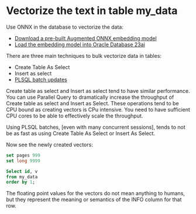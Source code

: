 # Vectorize the text in table my_data 

Use ONNX in the database to vectorize the data:
- [Download a pre-built Augmented ONNX embedding model](../ONNX/Download%20prebuilt%20Augmented%20ONNX%20file.md)
- [Load the embedding model into Oracle Database 23ai](../ONNX/Load%20the%20ONNX%20model.md)

There are three main techniques to bulk vectorize data in tables:
- Create Table As Select
- Insert as select
- [PLSQL batch updates](../data/PLSQL_batch_vectorize.md)


Create table as select and Insert as select tend to have similar performance.  You can use Parallel Query to dramatically increase the throughput of Create table as select and Insert as Select.  These operations tend to be CPU bound as creating vectors is CPu intensive.  You need to have sufficient CPU cores to be able to effectively scale the throughput.

Using PLSQL batches, [even with many concurrent sessions], tends to not be as fast as using Create Table As Select or Insert As Select.

Now see the newly created vectors:

```SQL
set pages 999
set long 9999

Select id, v
from my_data
order by 1;
```

The floating point values for the vectors do not mean anything to humans, but they represent the meaning or semantics of the INFO column for that row.

